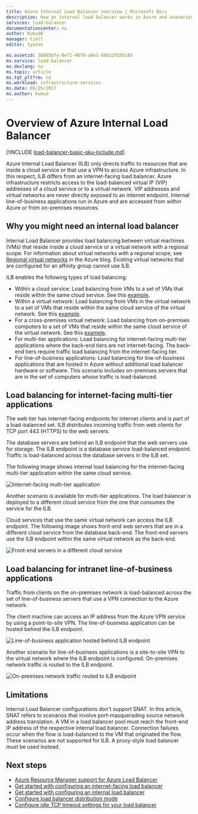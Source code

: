 ```yaml
---
title: Azure Internal Load Balancer overview | Microsoft Docs
description: How an internal load balancer works in Azure and scenarios for configuring internal endpoints.
services: load-balancer
documentationcenter: na
author: KumudD
manager: timlt
editor: tysonn

ms.assetid: 36065bfe-0ef1-46f9-a9e1-80b229105c85
ms.service: load-balancer
ms.devlang: na
ms.topic: article
ms.tgt_pltfrm: na
ms.workload: infrastructure-services
ms.date: 09/25/2017
ms.author: kumud
---
```


# Overview of Azure Internal Load Balancer

[!INCLUDE [load-balancer-basic-sku-include.md](../../includes/load-balancer-basic-sku-include.md)]

Azure Internal Load Balancer (ILB) only directs traffic to resources that are inside a cloud service or that use a VPN to access Azure infrastructure. In this respect, ILB differs from an internet-facing load balancer. Azure infrastructure restricts access to the load-balanced virtual IP (VIP) addresses of a cloud service or to a virtual network. VIP addresses and virtual networks are never directly exposed to an internet endpoint. Internal line-of-business applications run in Azure and are accessed from within Azure or from on-premises resources.

## Why you might need an internal load balancer

Internal Load Balancer provides load balancing between virtual machines (VMs) that reside inside a cloud service or a virtual network with a regional scope. For information about virtual networks with a regional scope, see [Regional virtual networks](https://azure.microsoft.com/blog/2014/05/14/regional-virtual-networks/) in the Azure blog. Existing virtual networks that are configured for an affinity group cannot use ILB.

ILB enables the following types of load balancing:

* Within a cloud service: Load balancing from VMs to a set of VMs that reside within the same cloud service. See this <a href="#figure1">example</a>.
* Within a virtual network: Load balancing from VMs in the virtual network to a set of VMs that reside within the same cloud service of the virtual network. See this <a href="#figure2">example</a>.
* For a cross-premises virtual network: Load balancing from on-premises computers to a set of VMs that reside within the same cloud service of the virtual network. See this <a href="#figure3">example</a>.
* For multi-tier applications: Load balancing for internet-facing multi-tier applications where the back-end tiers are not internet-facing. The back-end tiers require traffic load balancing from the internet-facing tier.
* For line-of-business applications: Load balancing for line-of-business applications that are hosted in Azure without additional load balancer hardware or software. This scenario includes on-premises servers that are in the set of computers whose traffic is load-balanced.

## Load balancing for internet-facing multi-tier applications

The web tier has internet-facing endpoints for internet clients and is part of a load-balanced set. ILB distributes incoming traffic from web clients for TCP port 443 (HTTPS) to the web servers.

The database servers are behind an ILB endpoint that the web servers use for storage. The ILB endpoint is a database service load-balanced endpoint. Traffic is load-balanced across the database servers in the ILB set.

The following image shows internal load balancing for the internet-facing multi-tier application within the same cloud service.

<a name="figure1"></a>
![Internet-facing multi-tier application](./media/load-balancer-internal-overview/IC736321.png)

Another scenario is available for multi-tier applications. The load balancer is deployed to a different cloud service from the one that consumes the service for the ILB.

Cloud services that use the same virtual network can access the ILB endpoint. The following image shows front-end web servers that are in a different cloud service from the database back-end. The front-end servers use the ILB endpoint within the same virtual network as the back-end.

<a name="figure2"></a>
![Front-end servers in a different cloud service](./media/load-balancer-internal-overview/IC744147.png)

## Load balancing for intranet line-of-business applications

Traffic from clients on the on-premises network is load-balanced across the set of line-of-business servers that use a VPN connection to the Azure network.

The client machine can access an IP address from the Azure VPN service by using a point-to-site VPN. The line-of-business application can be hosted behind the ILB endpoint.

<a name="figure3"></a>
![Line-of-business application hosted behind ILB endpoint](./media/load-balancer-internal-overview/IC744148.png)

Another scenario for line-of-business applications is a site-to-site VPN to the virtual network where the ILB endpoint is configured. On-premises network traffic is routed to the ILB endpoint.

<a name="figure4"></a>
![On-premises network traffic routed to ILB endpoint](./media/load-balancer-internal-overview/IC744150.png)

## Limitations

Internal Load Balancer configurations don't support SNAT. In this article, SNAT refers to scenarios that involve port-masquerading source network address translation. A VM in a load balancer pool must reach the front-end IP address of the respective internal load balancer. Connection failures occur when the flow is load-balanced to the VM that originated the flow. These scenarios are not supported for ILB. A proxy-style load balancer must be used instead.

## Next steps

* [Azure Resource Manager support for Azure Load Balancer](load-balancer-arm.md)
* [Get started with configuring an internet-facing load balancer](load-balancer-get-started-internet-arm-ps.md)
* [Get started with configuring an internal load balancer](load-balancer-get-started-ilb-arm-ps.md)
* [Configure load balancer distribution mode](load-balancer-distribution-mode.md)
* [Configure idle TCP timeout settings for your load balancer](load-balancer-tcp-idle-timeout.md)
